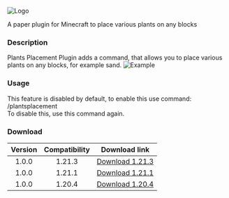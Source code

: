 ![Logo](https://i.imgur.com/nIsmRzw.png)

A paper plugin for Minecraft to place various plants on any blocks

### Description
Plants Placement Plugin adds a command, that allows you to place various plants on any blocks, for example sand. 
![Example](https://dl3.pushbulletusercontent.com/FhNHCwCjb35jkg9I8fLLk848lmkgmd8q/temp.png)

### Usage
This feature is disabled by default, to enable this use command:  
/plantsplacement  
To disable this, use this command again.

### Download

| Version | Compatibility | Download link                                                                                                       |
|:-------:|:-------------:|---------------------------------------------------------------------------------------------------------------------|
| 1.0.0   | 1.21.3        | [Download 1.21.3](https://github.com/XOPEXAIT/Plants-Placement-Plugin/blob/main/PlantsPlacement-1.0%201.21.3.jar)   |
| 1.0.0   | 1.21.1        | [Download 1.21.1](https://example.com)                                                                              |
| 1.0.0   | 1.20.4        | [Download 1.20.4](https://example.com)                                                                              |

